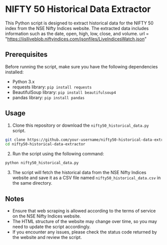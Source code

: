 # NIFTY 50 Historical Data Extractor

This Python script is designed to extract historical data for the NIFTY 50 index from the NSE Nifty Indices website. The extracted data includes information such as the date, open, high, low, close, and volume.
url = "https://iislliveblob.niftyindices.com/jsonfiles/LiveIndicesWatch.json"

## Prerequisites

Before running the script, make sure you have the following dependencies installed:

- Python 3.x
- requests library: `pip install requests`
- BeautifulSoup library: `pip install beautifulsoup4`
- pandas library: `pip install pandas`

## Usage

1. Clone this repository or download the `nifty50_historical_data.py` script.

```bash
git clone https://github.com/your-username/nifty50-historical-data-extractor.git
cd nifty50-historical-data-extractor
```

2. Run the script using the following command:

```bash
python nifty50_historical_data.py
```

3. The script will fetch the historical data from the NSE Nifty Indices website and save it as a CSV file named `nifty50_historical_data.csv` in the same directory.

## Notes

- Ensure that web scraping is allowed according to the terms of service on the NSE Nifty Indices website.
- The HTML structure of the website may change over time, so you may need to update the script accordingly.
- If you encounter any issues, please check the status code returned by the website and review the script.

